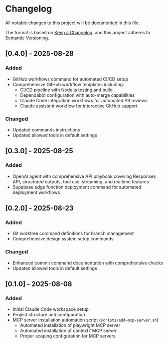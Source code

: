 # Changelog

All notable changes to this project will be documented in this file.

The format is based on [Keep a Changelog](https://keepachangelog.com/en/1.0.0/),
and this project adheres to [Semantic Versioning](https://semver.org/spec/v2.0.0.html).

## [0.4.0] - 2025-08-28

### Added
- GitHub workflows command for automated CI/CD setup
- Comprehensive GitHub workflow templates including:
  - CI/CD pipeline with Node.js testing and build
  - Dependabot configuration with auto-merge capabilities
  - Claude Code integration workflows for automated PR reviews
  - Claude assistant workflow for interactive GitHub support

### Changed
- Updated commands instructions
- Updated allowed tools in default settings

## [0.3.0] - 2025-08-25

### Added
- OpenAI agent with comprehensive API playbook covering Responses API, structured outputs, tool use, streaming, and realtime features
- Supabase edge function deployment command for automated deployment workflows

## [0.2.0] - 2025-08-23

### Added
- Git worktree command definitions for branch management
- Comprehensive design system setup commands

### Changed
- Enhanced commit command documentation with comprehensive checks
- Updated allowed tools in default settings 

## [0.1.0] - 2025-08-08

### Added
- Initial Claude Code workspace setup
- Project structure and configuration
- MCP server installation automation script (`scripts/add-mcp-server.sh`)
  - Automated installation of playwright MCP server
  - Automated installation of context7 MCP server
  - Proper scoping configuration for MCP servers